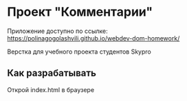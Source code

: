 # Проект "Комментарии"
Приложение доступно по ссылке: https://polinagogolashvili.github.io/webdev-dom-homework/

Верстка для учебного проекта студентов Skypro

## Как разрабатывать

Открой index.html в браузере
